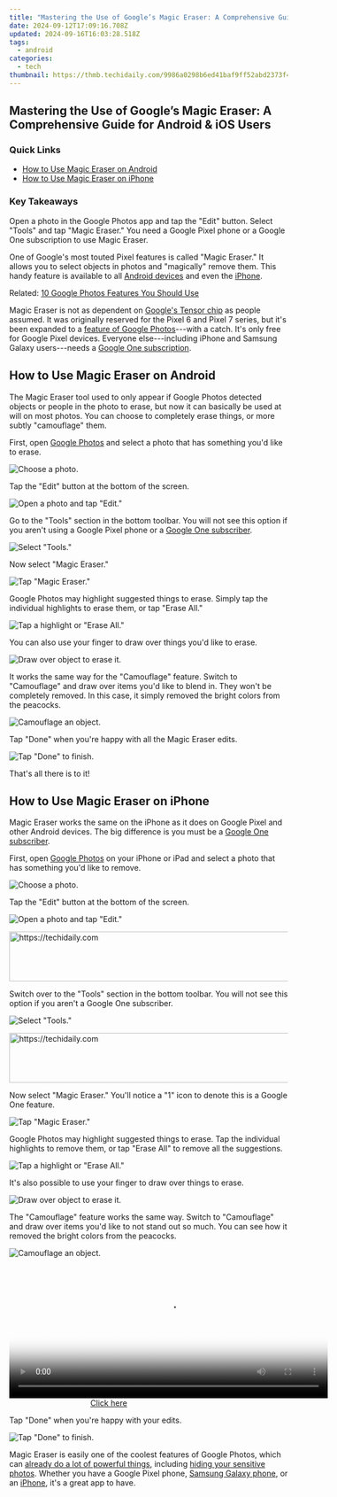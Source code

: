 ```yaml
---
title: "Mastering the Use of Google’s Magic Eraser: A Comprehensive Guide for Android & iOS Users"
date: 2024-09-12T17:09:16.708Z
updated: 2024-09-16T16:03:28.518Z
tags:
  - android
categories:
  - tech
thumbnail: https://thmb.techidaily.com/9986a0298b6ed41baf9ff52abd2373f4874f20858ec27b5c29bc07659651b716.jpg
---
```


## Mastering the Use of Google’s Magic Eraser: A Comprehensive Guide for Android & iOS Users

### Quick Links

* [How to Use Magic Eraser on Android](https://screen-recording.techidaily.com/sonicsoothsayer-listening-inspection-report-for-2024/)
* [How to Use Magic Eraser on iPhone](https://ai-video-apps.techidaily.com/transform-your-videos-expert-techniques-for-achieving-a-professional-look-for-2024/)

### Key Takeaways

 Open a photo in the Google Photos app and tap the "Edit" button. Select "Tools" and tap "Magic Eraser." You need a Google Pixel phone or a Google One subscription to use Magic Eraser.

 One of Google's most touted Pixel features is called "Magic Eraser." It allows you to select objects in photos and "magically" remove them. This handy feature is available to all [Android devices](https://twitter-videos.techidaily.com/hot-takes-highlight-twitters-trending-topics-for-2024/) and even the [iPhone](https://vimeo-videos.techidaily.com/in-2024-quick-vimeo-transformation-tips-easy-to-create-gifs/).

Related: [10 Google Photos Features You Should Use](https://extra-approaches.techidaily.com/in-2024-no-cost-humor-in-your-arsenal-ultimate-meme-guide/) 

 Magic Eraser is not as dependent on [Google's Tensor chip](https://howto.techidaily.com/8-ultimate-fixes-for-google-play-your-xiaomi-redmi-k70-pro-isnt-compatible-drfone-by-drfone-fix-android-problems-fix-android-problems/) as people assumed. It was originally reserved for the Pixel 6 and Pixel 7 series, but it's been expanded to a [feature of Google Photos](https://extra-approaches.techidaily.com/in-2024-no-cost-humor-in-your-arsenal-ultimate-meme-guide/)\---with a catch. It's only free for Google Pixel devices. Everyone else---including iPhone and Samsung Galaxy users---needs a [Google One subscription](https://android-location-track.techidaily.com/two-ways-to-track-my-boyfriends-nokia-g42-5g-without-him-knowing-drfone-by-drfone-virtual-android/).

##  How to Use Magic Eraser on Android

 The Magic Eraser tool used to only appear if Google Photos detected objects or people in the photo to erase, but now it can basically be used at will on most photos. You can choose to completely erase things, or more subtly "camouflage" them.

 First, open [Google Photos](https://www.anrdoezrs.net/links/3607085/type/dlg/sid/UUhtgUeUpU208046/https://play.google.com/store/apps/details?id=com.google.android.apps.photos) and select a photo that has something you'd like to erase.

![Choose a photo.](https://static1.howtogeekimages.com/wordpress/wp-content/uploads/2021/11/2023-03-09_11-37-32.png) 

 Tap the "Edit" button at the bottom of the screen.

![Open a photo and tap "Edit."](https://static1.howtogeekimages.com/wordpress/wp-content/uploads/2021/11/2021-11-02_17-05-46.png) 

 Go to the "Tools" section in the bottom toolbar. You will not see this option if you aren't using a Google Pixel phone or a [Google One subscriber](https://android-location-track.techidaily.com/two-ways-to-track-my-boyfriends-nokia-g42-5g-without-him-knowing-drfone-by-drfone-virtual-android/).

![Select &quot;Tools.&quot;](https://static1.howtogeekimages.com/wordpress/wp-content/uploads/2021/11/2023-03-09_11-39-08.png) 

 Now select "Magic Eraser."

![Tap &quot;Magic Eraser.&quot;](https://static1.howtogeekimages.com/wordpress/wp-content/uploads/2021/11/2023-03-09_11-39-29.png) 

 Google Photos may highlight suggested things to erase. Simply tap the individual highlights to erase them, or tap "Erase All."

![Tap a highlight or &quot;Erase All.&quot;](https://static1.howtogeekimages.com/wordpress/wp-content/uploads/2021/11/2023-03-09_11-43-31.png) 

 You can also use your finger to draw over things you'd like to erase.

![Draw over object to erase it.](https://static1.howtogeekimages.com/wordpress/wp-content/uploads/2021/11/2023-03-09_11-45-17.png) 

 It works the same way for the "Camouflage" feature. Switch to "Camouflage" and draw over items you'd like to blend in. They won't be completely removed. In this case, it simply removed the bright colors from the peacocks.

![Camouflage an object.](https://static1.howtogeekimages.com/wordpress/wp-content/uploads/2021/11/2023-03-09_11-49-11.png) 

 Tap "Done" when you're happy with all the Magic Eraser edits.

![Tap &quot;Done&quot; to finish.](https://static1.howtogeekimages.com/wordpress/wp-content/uploads/2021/11/2023-03-09_11-51-16.png) 

 That's all there is to it!

##  How to Use Magic Eraser on iPhone

 Magic Eraser works the same on the iPhone as it does on Google Pixel and other Android devices. The big difference is you must be a [Google One subscriber](https://android-location-track.techidaily.com/two-ways-to-track-my-boyfriends-nokia-g42-5g-without-him-knowing-drfone-by-drfone-virtual-android/).

 First, open [Google Photos](https://apps.apple.com/us/app/google-photos/id962194608) on your iPhone or iPad and select a photo that has something you'd like to remove.

![Choose a photo.](https://static1.howtogeekimages.com/wordpress/wp-content/uploads/2021/11/2023-03-09_11-37-32.png) 

 Tap the "Edit" button at the bottom of the screen.

![Open a photo and tap "Edit."](https://static1.howtogeekimages.com/wordpress/wp-content/uploads/2021/11/2021-11-02_17-05-46.png) 

<!-- affiliate ads begin -->
<a href="https://appsumo.8odi.net/c/5597632/2123731/7443" target="_top" id="2123731">
  <img src="//a.impactradius-go.com/display-ad/7443-2123731" border="0" alt="https://techidaily.com" width="728" height="90"/>
</a>
<img height="0" width="0" src="https://appsumo.8odi.net/i/5597632/2123731/7443" style="position:absolute;visibility:hidden;" border="0" />
<!-- affiliate ads end -->

 Switch over to the "Tools" section in the bottom toolbar. You will not see this option if you aren't a Google One subscriber.

![Select &quot;Tools.&quot;](https://static1.howtogeekimages.com/wordpress/wp-content/uploads/2021/11/2023-03-09_11-39-08.png) 

<!-- affiliate ads begin -->
<a href="https://appsumo.8odi.net/c/5597632/2118326/7443" target="_top" id="2118326">
  <img src="//a.impactradius-go.com/display-ad/7443-2118326" border="0" alt="https://techidaily.com" width="728" height="90"/>
</a>
<img height="0" width="0" src="https://appsumo.8odi.net/i/5597632/2118326/7443" style="position:absolute;visibility:hidden;" border="0" />
<!-- affiliate ads end -->

 Now select "Magic Eraser." You'll notice a "1" icon to denote this is a Google One feature.

![Tap &quot;Magic Eraser.&quot;](https://static1.howtogeekimages.com/wordpress/wp-content/uploads/2021/11/IMG_0228.png) 

 Google Photos may highlight suggested things to erase. Tap the individual highlights to remove them, or tap "Erase All" to remove all the suggestions.

![Tap a highlight or &quot;Erase All.&quot;](https://static1.howtogeekimages.com/wordpress/wp-content/uploads/2021/11/2023-03-09_11-43-31.png) 

 It's also possible to use your finger to draw over things to erase.

![Draw over object to erase it.](https://static1.howtogeekimages.com/wordpress/wp-content/uploads/2021/11/2023-03-09_11-45-17.png) 

 The "Camouflage" feature works the same way. Switch to "Camouflage" and draw over items you'd like to not stand out so much. You can see how it removed the bright colors from the peacocks.

![Camouflage an object.](https://static1.howtogeekimages.com/wordpress/wp-content/uploads/2021/11/2023-03-09_11-49-11.png) 

<!-- affiliate ads begin -->
<span id="1983471">
					<video width="576" height="240" style="cursor:pointer"
           poster="//a.impactradius-go.com/display-clicktoplayimage/1983471.png"
           onclick="if(!this.playClicked){this.play();this.setAttribute('controls',true);this.playClicked=true;}">
	   <source src="//a.impactradius-go.com/display-ad/22993-1983471">
	   <img src="//a.impactradius-go.com/display-clicktoplayimage/1983471.png" style="border: none; height: 100%; width: 100%; object-fit: contain">
	</video>
	<div style="width:360px;text-align:center"><a href="javascript:window.open(decodeURIComponent('https%3A%2F%2Fhomestyler.sjv.io%2Fc%2F5597632%2F1983471%2F22993'), '_blank');void(0);">Click here</a></div>
</span>
<img height="0" width="0" src="https://imp.pxf.io/i/5597632/1983471/22993" style="position:absolute;visibility:hidden;" border="0" />
<!-- affiliate ads end -->

 Tap "Done" when you're happy with your edits.

![Tap &quot;Done&quot; to finish.](https://static1.howtogeekimages.com/wordpress/wp-content/uploads/2021/11/2023-03-09_11-51-16.png) 

 Magic Eraser is easily one of the coolest features of Google Photos, which can [already do a lot of powerful things](https://android-transfer.techidaily.com/in-2024-how-to-transfer-contacts-from-lava-agni-2-5g-to-other-android-devices-using-bluetooth-drfone-by-drfone-transfer-from-android-transfer-from-android/), including [hiding your sensitive photos](https://some-knowledge.techidaily.com/gigglegraphics-suite-for-2024/). Whether you have a Google Pixel phone, [Samsung Galaxy phone](https://instagram-clips.techidaily.com/new-connecting-consciously-with-content-craftsmen-of-your-realm-for-2024/), or an [iPhone](https://vimeo-videos.techidaily.com/in-2024-quick-vimeo-transformation-tips-easy-to-create-gifs/), it's a great app to have.

<ins class="adsbygoogle"
     style="display:block"
     data-ad-format="autorelaxed"
     data-ad-client="ca-pub-7571918770474297"
     data-ad-slot="1223367746"></ins>

<ins class="adsbygoogle"
     style="display:block"
     data-ad-client="ca-pub-7571918770474297"
     data-ad-slot="8358498916"
     data-ad-format="auto"
     data-full-width-responsive="true"></ins>



